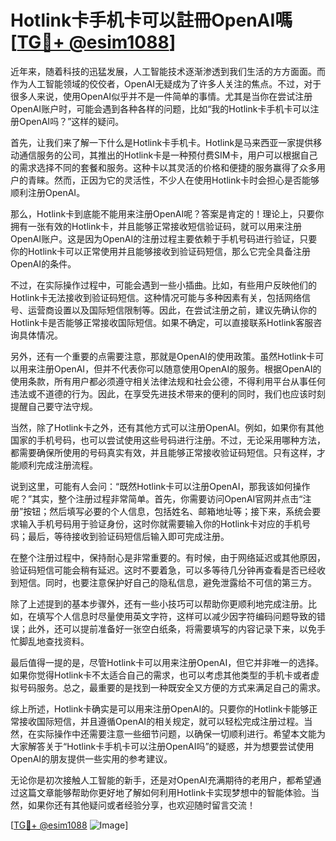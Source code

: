 # Hotlink卡手机卡可以註冊OpenAI嗎 [[TG💪+ @esim1088](https://t.me/s/esim1088)]

近年来，随着科技的迅猛发展，人工智能技术逐渐渗透到我们生活的方方面面。而作为人工智能领域的佼佼者，OpenAI无疑成为了许多人关注的焦点。不过，对于很多人来说，使用OpenAI似乎并不是一件简单的事情。尤其是当你在尝试注册OpenAI账户时，可能会遇到各种各样的问题，比如“我的Hotlink卡手机卡可以注册OpenAI吗？”这样的疑问。

首先，让我们来了解一下什么是Hotlink卡手机卡。Hotlink是马来西亚一家提供移动通信服务的公司，其推出的Hotlink卡是一种预付费SIM卡，用户可以根据自己的需求选择不同的套餐和服务。这种卡以其灵活的价格和便捷的服务赢得了众多用户的青睐。然而，正因为它的灵活性，不少人在使用Hotlink卡时会担心是否能够顺利注册OpenAI。

那么，Hotlink卡到底能不能用来注册OpenAI呢？答案是肯定的！理论上，只要你拥有一张有效的Hotlink卡，并且能够正常接收短信验证码，就可以用来注册OpenAI账户。这是因为OpenAI的注册过程主要依赖于手机号码进行验证，只要你的Hotlink卡可以正常使用并且能够接收到验证码短信，那么它完全具备注册OpenAI的条件。

不过，在实际操作过程中，可能会遇到一些小插曲。比如，有些用户反映他们的Hotlink卡无法接收到验证码短信。这种情况可能与多种因素有关，包括网络信号、运营商设置以及国际短信限制等。因此，在尝试注册之前，建议先确认你的Hotlink卡是否能够正常接收国际短信。如果不确定，可以直接联系Hotlink客服咨询具体情况。

另外，还有一个重要的点需要注意，那就是OpenAI的使用政策。虽然Hotlink卡可以用来注册OpenAI，但并不代表你可以随意使用OpenAI的服务。根据OpenAI的使用条款，所有用户都必须遵守相关法律法规和社会公德，不得利用平台从事任何违法或不道德的行为。因此，在享受先进技术带来的便利的同时，我们也应该时刻提醒自己要守法守规。

当然，除了Hotlink卡之外，还有其他方式可以注册OpenAI。例如，如果你有其他国家的手机号码，也可以尝试使用这些号码进行注册。不过，无论采用哪种方法，都需要确保所使用的号码真实有效，并且能够正常接收验证码短信。只有这样，才能顺利完成注册流程。

说到这里，可能有人会问：“既然Hotlink卡可以注册OpenAI，那我该如何操作呢？”其实，整个注册过程非常简单。首先，你需要访问OpenAI官网并点击“注册”按钮；然后填写必要的个人信息，包括姓名、邮箱地址等；接下来，系统会要求输入手机号码用于验证身份，这时你就需要输入你的Hotlink卡对应的手机号码；最后，等待接收到验证码短信后输入即可完成注册。

在整个注册过程中，保持耐心是非常重要的。有时候，由于网络延迟或其他原因，验证码短信可能会稍有延迟。这时不要着急，可以多等待几分钟再查看是否已经收到短信。同时，也要注意保护好自己的隐私信息，避免泄露给不可信的第三方。

除了上述提到的基本步骤外，还有一些小技巧可以帮助你更顺利地完成注册。比如，在填写个人信息时尽量使用英文字符，这样可以减少因字符编码问题导致的错误；此外，还可以提前准备好一张空白纸条，将需要填写的内容记录下来，以免手忙脚乱地查找资料。

最后值得一提的是，尽管Hotlink卡可以用来注册OpenAI，但它并非唯一的选择。如果你觉得Hotlink卡不太适合自己的需求，也可以考虑其他类型的手机卡或者虚拟号码服务。总之，最重要的是找到一种既安全又方便的方式来满足自己的需求。

综上所述，Hotlink卡确实是可以用来注册OpenAI的。只要你的Hotlink卡能够正常接收国际短信，并且遵循OpenAI的相关规定，就可以轻松完成注册过程。当然，在实际操作中还需要注意一些细节问题，以确保一切顺利进行。希望本文能为大家解答关于“Hotlink卡手机卡可以注册OpenAI吗”的疑惑，并为想要尝试使用OpenAI的朋友提供一些实用的参考建议。

无论你是初次接触人工智能的新手，还是对OpenAI充满期待的老用户，都希望通过这篇文章能够帮助你更好地了解如何利用Hotlink卡实现梦想中的智能体验。当然，如果你还有其他疑问或者经验分享，也欢迎随时留言交流！

[[TG💪+ @esim1088](https://t.me/s/esim1088) ![Image](https://i.postimg.cc/4NQfJmqS/Snipaste-2025-05-13-00-14-12.png)]